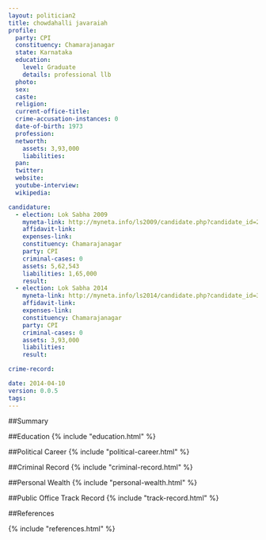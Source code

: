 ```yaml
---
layout: politician2
title: chowdahalli javaraiah
profile: 
  party: CPI
  constituency: Chamarajanagar
  state: Karnataka
  education: 
    level: Graduate
    details: professional llb
  photo: 
  sex: 
  caste: 
  religion: 
  current-office-title: 
  crime-accusation-instances: 0
  date-of-birth: 1973
  profession: 
  networth: 
    assets: 3,93,000
    liabilities: 
  pan: 
  twitter: 
  website: 
  youtube-interview: 
  wikipedia: 

candidature: 
  - election: Lok Sabha 2009
    myneta-link: http://myneta.info/ls2009/candidate.php?candidate_id=2676
    affidavit-link: 
    expenses-link: 
    constituency: Chamarajanagar 
    party: CPI
    criminal-cases: 0
    assets: 5,62,543
    liabilities: 1,65,000
    result:  
  - election: Lok Sabha 2014
    myneta-link: http://myneta.info/ls2014/candidate.php?candidate_id=3759
    affidavit-link: 
    expenses-link: 
    constituency: Chamarajanagar 
    party: CPI
    criminal-cases: 0
    assets: 3,93,000
    liabilities: 
    result:  

crime-record: 

date: 2014-04-10
version: 0.0.5
tags: 
---
```


##Summary


##Education
{% include "education.html" %}


##Political Career
{% include "political-career.html" %}


##Criminal Record
{% include "criminal-record.html" %}


##Personal Wealth
{% include "personal-wealth.html" %}


##Public Office Track Record
{% include "track-record.html" %}


##References


{% include "references.html" %}
